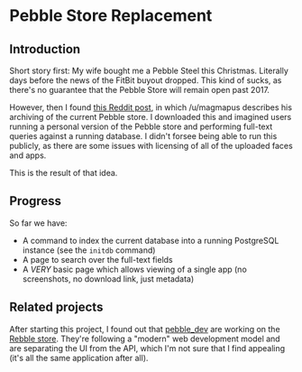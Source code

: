 # Pebble Store Replacement

## Introduction
Short story first: My wife bought me a Pebble Steel this Christmas.
Literally days before the news of the FitBit buyout dropped.
This kind of sucks, as there's no guarantee that the Pebble Store will remain open past 2017.

However, then I found [this Reddit post][reddit_archive], in which /u/magmapus describes his archiving of the current Pebble store.
I downloaded this and imagined users running a personal version of the Pebble store and performing full-text queries against a running database.
I didn't forsee being able to run this publicly, as there are some issues with licensing of all of the uploaded faces and apps.

This is the result of that idea.

## Progress
So far we have:

* A command to index the current database into a running PostgreSQL instance (see the `initdb` command)
* A page to search over the full-text fields
* A *VERY* basic page which allows viewing of a single app (no screenshots, no download link, just metadata)

## Related projects
After starting this project, I found out that [pebble_dev] are working on the [Rebble store][rebble_store]. They're following a
"modern" web development model and are separating the UI from the API, which I'm not sure that I find appealing (it's all the same application after all).


[reddit_archive]: https://www.reddit.com/r/pebble/comments/5g0gmx/in_light_of_recent_news_i_archived_the_app_store/
[pebble_dev]: https://github.com/pebble-dev
[rebble_store]: https://github.com/pebble-dev/rebble-store